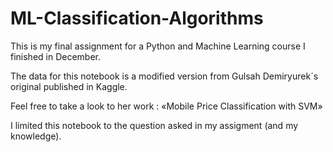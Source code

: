 # ML-Classification-Algorithms

 This is my final assignment for a Python and Machine Learning course I finished in December.
 
 The data for this notebook is a modified version from Gulsah Demiryurek´s original published in Kaggle.

 Feel free to take a look to her work : «Mobile Price Classification with SVM»

 I limited this notebook to the question asked in my assigment (and my knowledge).
